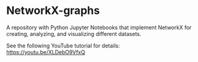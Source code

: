 # NetworkX-graphs
A repository with Python Jupyter Notebooks that implement NetworkX for creating, analyzing, and visualizing different datasets.

See the following YouTube tutorial for details: https://youtu.be/XLDebO9VfxQ

